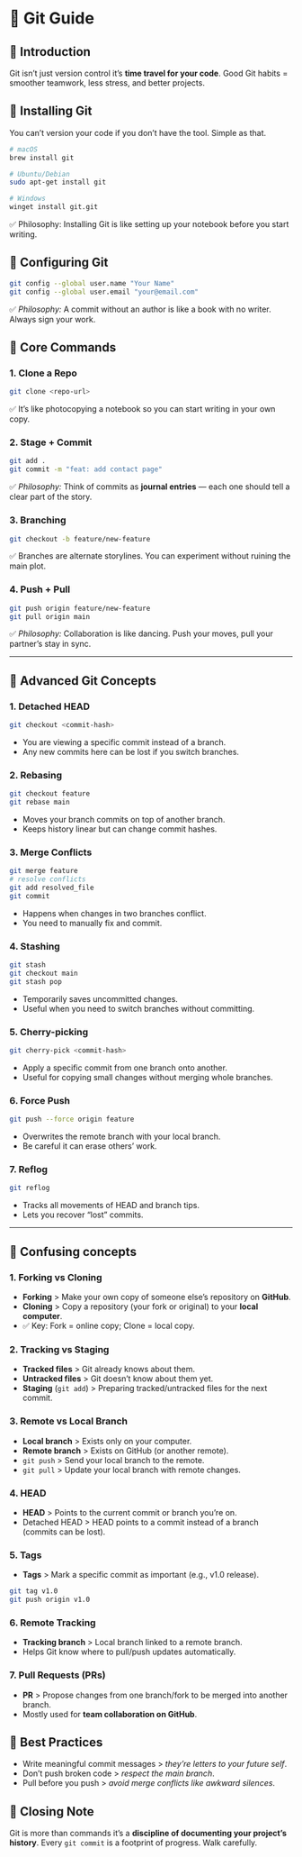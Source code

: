 # 🐙 Git Guide 

## 📌 Introduction

Git isn’t just version control  it’s **time travel for your code**.
Good Git habits = smoother teamwork, less stress, and better projects.


## 🔹 Installing Git

You can’t version your code if you don’t have the tool. Simple as that.

```bash
# macOS
brew install git

# Ubuntu/Debian
sudo apt-get install git

# Windows
winget install git.git
```

✅ Philosophy: Installing Git is like setting up your notebook before you start writing.


## 🔹 Configuring Git

```bash
git config --global user.name "Your Name"
git config --global user.email "your@email.com"
```

✅ *Philosophy:* A commit without an author is like a book with no writer. Always sign your work.


## 🔹 Core Commands

### 1. Clone a Repo

```bash
git clone <repo-url>
```

✅ It’s like photocopying a notebook so you can start writing in your own copy.


### 2. Stage + Commit

```bash
git add .
git commit -m "feat: add contact page"
```

✅ *Philosophy:* Think of commits as **journal entries** — each one should tell a clear part of the story.


### 3. Branching

```bash
git checkout -b feature/new-feature
```

✅  Branches are alternate storylines. You can experiment without ruining the main plot.



### 4. Push + Pull

```bash
git push origin feature/new-feature
git pull origin main
```

✅ *Philosophy:* Collaboration is like dancing. Push your moves, pull your partner’s  stay in sync.


---

## 🔹 Advanced Git Concepts

### 1. Detached HEAD

```bash
git checkout <commit-hash>
```

* You are viewing a specific commit instead of a branch.
* Any new commits here can be lost if you switch branches.


### 2. Rebasing

```bash
git checkout feature
git rebase main
```

* Moves your branch commits on top of another branch.
* Keeps history linear but can change commit hashes.


### 3. Merge Conflicts

```bash
git merge feature
# resolve conflicts
git add resolved_file
git commit
```

* Happens when changes in two branches conflict.
* You need to manually fix and commit.


### 4. Stashing

```bash
git stash
git checkout main
git stash pop
```

* Temporarily saves uncommitted changes.
* Useful when you need to switch branches without committing.

### 5. Cherry-picking

```bash
git cherry-pick <commit-hash>
```

* Apply a specific commit from one branch onto another.
* Useful for copying small changes without merging whole branches.


### 6. Force Push

```bash
git push --force origin feature
```

* Overwrites the remote branch with your local branch.
* Be careful it can erase others’ work.


### 7. Reflog

```bash
git reflog
```

* Tracks all movements of HEAD and branch tips.
* Lets you recover “lost” commits.
---

## 🔹 Confusing concepts

### 1. Forking vs Cloning

* **Forking** > Make your own copy of someone else’s repository on **GitHub**.
* **Cloning** > Copy a repository (your fork or original) to your **local computer**.
* ✅ Key: Fork = online copy; Clone = local copy.


### 2. Tracking vs Staging

* **Tracked files** > Git already knows about them.
* **Untracked files** > Git doesn’t know about them yet.
* **Staging** (`git add`) > Preparing tracked/untracked files for the next commit.


### 3. Remote vs Local Branch

* **Local branch** > Exists only on your computer.
* **Remote branch** > Exists on GitHub (or another remote).
* `git push` > Send your local branch to the remote.
* `git pull` > Update your local branch with remote changes.


### 4. HEAD

* **HEAD** > Points to the current commit or branch you’re on.
* Detached HEAD > HEAD points to a commit instead of a branch (commits can be lost).


### 5. Tags

* **Tags** > Mark a specific commit as important (e.g., v1.0 release).

```bash
git tag v1.0
git push origin v1.0
```


### 6. Remote Tracking

* **Tracking branch** > Local branch linked to a remote branch.
* Helps Git know where to pull/push updates automatically.


### 7. Pull Requests (PRs)

* **PR** > Propose changes from one branch/fork to be merged into another branch.
* Mostly used for **team collaboration on GitHub**.



## 🔹 Best Practices

* Write meaningful commit messages > *they’re letters to your future self*.
* Don’t push broken code > *respect the main branch*.
* Pull before you push > *avoid merge conflicts like awkward silences*.
  
## 🎯 Closing Note

Git is more than commands it’s a **discipline of documenting your project’s history**.
Every `git commit` is a footprint of progress. Walk carefully.
